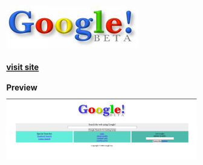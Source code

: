 # ![Google](./images/google.jpg)

## [visit site](https://itfactoryorg.github.io/google-1998-style/)

## Preview

![preview](./images/preview.png)
